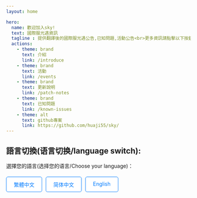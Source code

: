 ```yaml
---
layout: home

hero:
  name: 歡迎加入sky!
  text: 國際服光遇資訊
  tagline : 提供翻譯後的國際服光遇公告,已知問題,活動公告<br>更多資訊請點擊以下按鈕
  actions:
    - theme: brand
      text: 介紹
      link: /introduce
    - theme: brand
      text: 活動
      link: /events 
    - theme: brand
      text: 更新說明
      link: /patch-notes
    - theme: brand
      text: 已知問題
      link: /known-issues
    - theme: alt
      text: github專案
      link: https://github.com/huaji55/sky/
---
```

## 語言切換(语言切换/language switch):
選擇您的語言(选择您的语言/Choose your language)：
<div class="language-switcher">
  <a href="/sky_test/" class="language-button">繁體中文</a>
  <a href="/sky_test/zh/" class="language-button">简体中文</a>
  <a href="/sky_test/en/" class="language-button">English</a>
</div>

<style>
.language-switcher {
  display: flex;
  gap: 10px;
  margin-top: 20px;
}

.language-button {
  padding: 10px 20px;
  background-color: white; /* 白色背景 */
  color: #007bff; /* 藍色文字 */
  border: 1px solid #007bff; /* 藍色邊框 */
  text-decoration: none;
  border-radius: 5px;
  transition: background-color 0.3s;
}

.language-button:hover {
  background-color: #45a049;
}
</style>